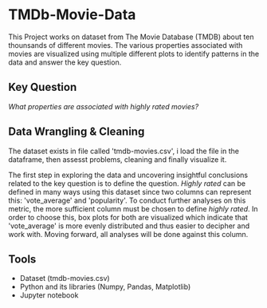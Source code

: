 # TMDb-Movie-Data
This Project works on dataset from The Movie Database (TMDB) about ten thounsands of different movies.
The various properties associated with movies are visualized using multiple different plots to identify patterns in the data
and answer the key question.

## Key Question

_What properties are associated with highly rated movies?_

## Data Wrangling & Cleaning

The dataset exists in file called 'tmdb-movies.csv', i load the file in the dataframe, then assesst problems, cleaning and finally visualize it.

The first step in exploring the data and uncovering insightful conclusions related to the key question is to define the question. _Highly rated_ can be defined in many ways using this dataset since two columns can represent this: 'vote_average' and 'popularity'. To conduct further analyses on this metric, the more sufficient column must be chosen to define *highly rated*. In order to choose this, box plots for both are visualized which indicate that 'vote_average' is more evenly distributed and thus easier to decipher and work with. Moving forward, all analyses will be done against this column.  

## Tools

* Dataset (tmdb-movies.csv)
* Python and its libraries (Numpy, Pandas, Matplotlib)
* Jupyter notebook
